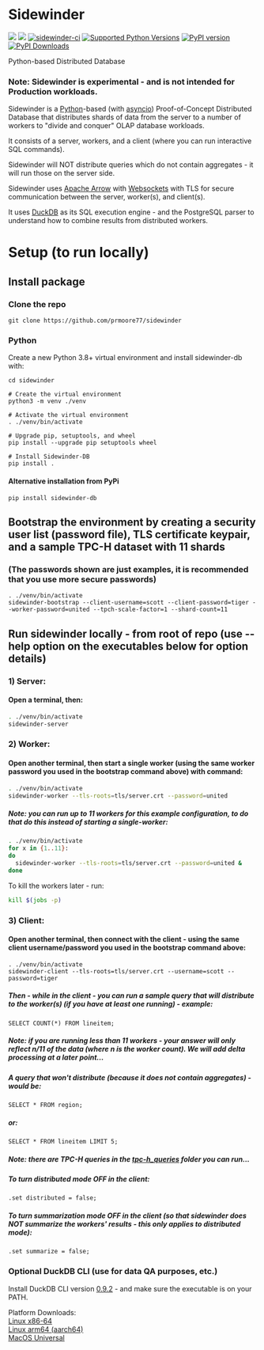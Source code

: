 # Sidewinder

[<img src="https://img.shields.io/badge/GitHub-prmoore77%2Fsidewinder-blue.svg?logo=Github">](https://github.com/prmoore77/sidewinder)
[<img src="https://img.shields.io/badge/dockerhub-image-green.svg?logo=Docker">](https://hub.docker.com/repository/docker/prmoorevoltron/sidewinder/general)
[![sidewinder-ci](https://github.com/prmoore77/sidewinder/actions/workflows/ci.yml/badge.svg)](https://github.com/prmoore77/sidewinder/actions/workflows/ci.yml)
[![Supported Python Versions](https://img.shields.io/pypi/pyversions/sidewinder-db)](https://pypi.org/project/sidewinder-db/)
[![PyPI version](https://badge.fury.io/py/sidewinder-db.svg)](https://badge.fury.io/py/sidewinder-db)
[![PyPI Downloads](https://img.shields.io/pypi/dm/sidewinder-db.svg)](https://pypi.org/project/sidewinder-db/)

Python-based Distributed Database

### Note: Sidewinder is experimental - and is not intended for Production workloads. 

Sidewinder is a [Python](https://python.org)-based (with [asyncio](https://docs.python.org/3/library/asyncio.html)) Proof-of-Concept Distributed Database that distributes shards of data from the server to a number of workers to "divide and conquer" OLAP database workloads.

It consists of a server, workers, and a client (where you can run interactive SQL commands).

Sidewinder will NOT distribute queries which do not contain aggregates - it will run those on the server side. 

Sidewinder uses [Apache Arrow](https://arrow.apache.org) with [Websockets](https://websockets.readthedocs.io/en/stable/) with TLS for secure communication between the server, worker(s), and client(s).  

It uses [DuckDB](https://duckdb.org) as its SQL execution engine - and the PostgreSQL parser to understand how to combine results from distributed workers.

# Setup (to run locally)

## Install package

### Clone the repo
```shell
git clone https://github.com/prmoore77/sidewinder
```

### Python
Create a new Python 3.8+ virtual environment and install sidewinder-db with:
```shell
cd sidewinder

# Create the virtual environment
python3 -m venv ./venv

# Activate the virtual environment
. ./venv/bin/activate

# Upgrade pip, setuptools, and wheel
pip install --upgrade pip setuptools wheel

# Install Sidewinder-DB
pip install .
```

#### Alternative installation from PyPi
```shell
pip install sidewinder-db
```

## Bootstrap the environment by creating a security user list (password file), TLS certificate keypair, and a sample TPC-H dataset with 11 shards
### (The passwords shown are just examples, it is recommended that you use more secure passwords)
```shell
. ./venv/bin/activate
sidewinder-bootstrap --client-username=scott --client-password=tiger --worker-password=united --tpch-scale-factor=1 --shard-count=11
```

## Run sidewinder locally - from root of repo (use --help option on the executables below for option details)
### 1) Server:
#### Open a terminal, then:
```bash
. ./venv/bin/activate
sidewinder-server
```

### 2) Worker:
#### Open another terminal, then start a single worker (using the same worker password you used in the bootstrap command above) with command:
```bash
. ./venv/bin/activate
sidewinder-worker --tls-roots=tls/server.crt --password=united
```
##### Note: you can run up to 11 workers for this example configuration, to do that do this instead of starting a single-worker:
```bash
. ./venv/bin/activate
for x in {1..11}:
do
  sidewinder-worker --tls-roots=tls/server.crt --password=united &
done
```

To kill the workers later - run:
```bash
kill $(jobs -p)
```

### 3) Client:
#### Open another terminal, then connect with the client - using the same client username/password you used in the bootstrap command above:
```
. ./venv/bin/activate
sidewinder-client --tls-roots=tls/server.crt --username=scott --password=tiger
```

##### Then - while in the client - you can run a sample query that will distribute to the worker(s) (if you have at least one running) - example:
```SELECT COUNT(*) FROM lineitem;```
##### Note: if you are running less than 11 workers - your answer will only reflect n/11 of the data (where n is the worker count).  We will add delta processing at a later point...

##### A query that won't distribute (because it does not contain aggregates) - would be:
```SELECT * FROM region;```
##### or:
```SELECT * FROM lineitem LIMIT 5;```

##### Note: there are TPC-H queries in the [tpc-h_queries](tpc-h_queries) folder you can run...

##### To turn distributed mode OFF in the client:
```.set distributed = false;```

##### To turn summarization mode OFF in the client (so that sidewinder does NOT summarize the workers' results - this only applies to distributed mode):
```.set summarize = false;```

### Optional DuckDB CLI (use for data QA purposes, etc.)
Install DuckDB CLI version [0.9.2](https://github.com/duckdb/duckdb/releases/tag/v0.9.2) - and make sure the executable is on your PATH.

Platform Downloads:   
[Linux x86-64](https://github.com/duckdb/duckdb/releases/download/v0.9.2/duckdb_cli-linux-amd64.zip)   
[Linux arm64 (aarch64)](https://github.com/duckdb/duckdb/releases/download/v0.9.2/duckdb_cli-linux-aarch64.zip)   
[MacOS Universal](https://github.com/duckdb/duckdb/releases/download/v0.9.2/duckdb_cli-osx-universal.zip)   

